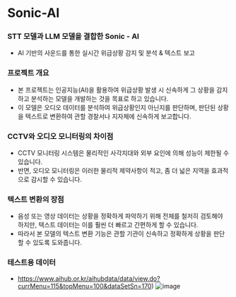 # Sonic-AI 
### STT 모델과 LLM 모델을 결합한  Sonic - AI
- AI 기반의 사운드를 통한 실시간 위급상황 감지 및 분석 & 텍스트 보고
  
### 프로젝트 개요
- 본 프로젝트는 인공지능(AI)을 활용하여 위급상황 발생 시 신속하게 그 상황을 감지하고 분석하는 모델을 개발하는 것을 목표로 하고 있습니다.
- 이 모델은 오디오 데이터를 분석하여 위급상황인지 아닌지를 판단하며, 판단된 상황을 텍스트로 변환하여 관할 경찰서나 지자체에 신속하게 보고합니다.

### CCTV와 오디오 모니터링의 차이점
- CCTV 모니터링 시스템은 물리적인 사각지대와 외부 요인에 의해 성능이 제한될 수 있습니다.
- 반면, 오디오 모니터링은 이러한 물리적 제약사항이 적고, 좀 더 넓은 지역을 효과적으로 감시할 수 있습니다.

### 텍스트 변환의 장점
- 음성 또는 영상 데이터는 상황을 정확하게 파악하기 위해 전체를 철저히 검토해야 하지만, 텍스트 데이터는 이를 훨씬 더 빠르고 간편하게 할 수 있습니다.
- 따라서 본 모델의 텍스트 변환 기능은 관할 기관이 신속하고 정확하게 상황을 판단할 수 있도록 도와줍니다.

### 테스트용 데이터 
- https://www.aihub.or.kr/aihubdata/data/view.do?currMenu=115&topMenu=100&dataSetSn=170)
![image](https://github.com/koreanmarine/Sonic-AI/assets/130243045/417d2a87-0831-4919-b5d9-0d9f9da81275)
